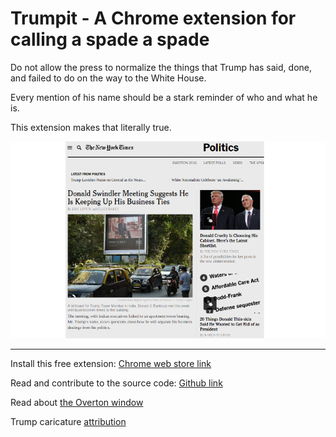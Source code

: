 # Trumpit - A Chrome extension for calling a spade a spade

Do not allow the press to normalize the things that Trump has said,
done, and failed to do on the way to the White House.

Every mention of his name should be a stark reminder of who and what
he is.

This extension makes that literally true.

![sample](nytimes.png)

---

Install this free extension: [Chrome web store link](https://chrome.google.com/webstore/detail/trumpit/gbkaepbmcglcfgllkabadoliicmanmem)

Read and contribute to the source code: [Github link](https://github.com/bobg/trumpit)

Read about [the Overton window](https://en.wikipedia.org/wiki/Overton_window)

Trump caricature [attribution](https://www.flickr.com/photos/donkeyhotey/25549297376)
